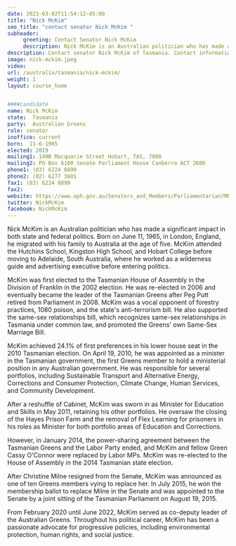 ```yaml
---
date: 2023-03-02T11:54:12-05:00
title: "Nick McKim"
seo_title: "contact senator Nick McKim "
subheader:
     greeting: Contact Senator Nick McKim
     description: Nick McKim is an Australian politician who has made a significant impact in both state and federal politics. 
description: Contact senator Nick McKim of Tasmania. Contact information for Nick McKim includes email address, phone number, and mailing address.
image: nick-mckim.jpeg
video:
url: /australia/tasmania/nick-mckim/
weight: 1
layout: course_home


####candidate
name: Nick McKim
state:	Tasmania
party:	Australian Greens
role: senator
inoffice: current
born:  11-6-1965
elected: 2019
mailing1: 149B Macquarie Street Hobart, TAS, 7000
mailing2: PO Box 6100 Senate Parliament House Canberra ACT 2600
phone1:	(03) 6224 8899
phone2: (02) 6277 3601
fax1: (03) 6224 8899
fax2:
website: https://www.aph.gov.au/Senators_and_Members/Parliamentarian?MPID=JKM
twitter: NickMcKim
facebook: NickMcKim
---
```

Nick McKim is an Australian politician who has made a significant impact in both state and federal politics. Born on June 11, 1965, in London, England, he migrated with his family to Australia at the age of five. McKim attended the Hutchins School, Kingston High School, and Hobart College before moving to Adelaide, South Australia, where he worked as a wilderness guide and advertising executive before entering politics.

McKim was first elected to the Tasmanian House of Assembly in the Division of Franklin in the 2002 election. He was re-elected in 2006 and eventually became the leader of the Tasmanian Greens after Peg Putt retired from Parliament in 2008. McKim was a vocal opponent of forestry practices, 1080 poison, and the state's anti-terrorism bill. He also supported the same-sex relationships bill, which recognizes same-sex relationships in Tasmania under common law, and promoted the Greens' own Same-Sex Marriage Bill.

McKim achieved 24.1% of first preferences in his lower house seat in the 2010 Tasmanian election. On April 19, 2010, he was appointed as a minister in the Tasmanian government, the first Greens member to hold a ministerial position in any Australian government. He was responsible for several portfolios, including Sustainable Transport and Alternative Energy, Corrections and Consumer Protection, Climate Change, Human Services, and Community Development.

After a reshuffle of Cabinet, McKim was sworn in as Minister for Education and Skills in May 2011, retaining his other portfolios. He oversaw the closing of the Hayes Prison Farm and the removal of Flex Learning for prisoners in his roles as Minister for both portfolio areas of Education and Corrections.

However, in January 2014, the power-sharing agreement between the Tasmanian Greens and the Labor Party ended, and McKim and fellow Green Cassy O'Connor were replaced by Labor MPs. McKim was re-elected to the House of Assembly in the 2014 Tasmanian state election.

After Christine Milne resigned from the Senate, McKim was announced as one of ten Greens members vying to replace her. In July 2015, he won the membership ballot to replace Milne in the Senate and was appointed to the Senate by a joint sitting of the Tasmanian Parliament on August 19, 2015.

From February 2020 until June 2022, McKim served as co-deputy leader of the Australian Greens. Throughout his political career, McKim has been a passionate advocate for progressive policies, including environmental protection, human rights, and social justice.